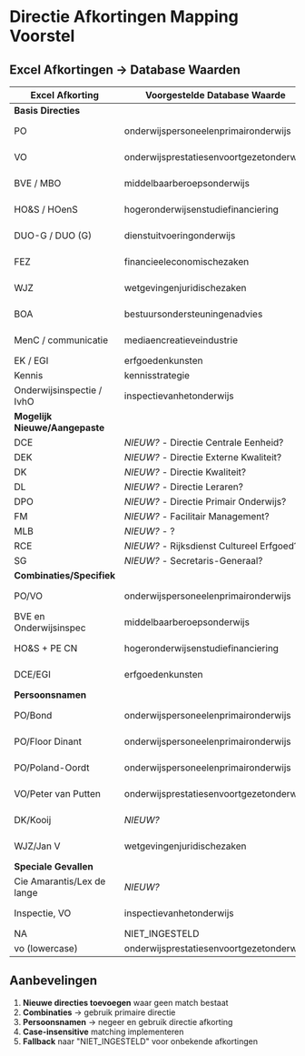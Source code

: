 # Directie Afkortingen Mapping Voorstel

## Excel Afkortingen → Database Waarden

| Excel Afkorting | Voorgestelde Database Waarde | Volledige Naam |
|----|----|----|
| **Basis Directies** |  |  |
| PO | onderwijspersoneelenprimaironderwijs | Onderwijspersoneel en Primair Onderwijs |
| VO | onderwijsprestatiesenvoortgezetonderwijs | Onderwijsprestaties en Voortgezet Onderwijs |
| BVE / MBO | middelbaarberoepsonderwijs | Middelbaar Beroepsonderwijs |
| HO&S / HOenS | hogeronderwijsenstudiefinanciering | Hoger Onderwijs en Studiefinanciering |
| DUO-G / DUO (G) | dienstuitvoeringonderwijs | Dienst Uitvoering Onderwijs |
| FEZ | financieeleconomischezaken | Financieel- Economische Zaken |
| WJZ | wetgevingenjuridischezaken | Wetgeving en Juridische Zaken |
| BOA | bestuursondersteuningenadvies | Bestuursondersteuning en Advies |
| MenC / communicatie | mediaencreatieveindustrie | Media en Creatieve Industrie |
| EK / EGI | erfgoedenkunsten | Erfgoed en Kunsten |
| Kennis | kennisstrategie | Kennis & Strategie |
| Onderwijsinspectie / IvhO | inspectievanhetonderwijs | Inspectie van het Onderwijs |
| **Mogelijk Nieuwe/Aangepaste** |  |  |
| DCE | *NIEUW?* - Directie Centrale Eenheid? | \- |
| DEK | *NIEUW?* - Directie Externe Kwaliteit? | \- |
| DK | *NIEUW?* - Directie Kwaliteit? | \- |
| DL | *NIEUW?* - Directie Leraren? | \- |
| DPO | *NIEUW?* - Directie Primair Onderwijs? | \- |
| FM | *NIEUW?* - Facilitair Management? | \- |
| MLB | *NIEUW?* - ? | \- |
| RCE | *NIEUW?* - Rijksdienst Cultureel Erfgoed? | \- |
| SG | *NIEUW?* - Secretaris-Generaal? | \- |
| **Combinaties/Specifiek** |  |  |
| PO/VO | onderwijspersoneelenprimaironderwijs | (Combinatie, gebruik PO als primair) |
| BVE en Onderwijsinspec | middelbaarberoepsonderwijs | (Combinatie, gebruik BVE als primair) |
| HO&S + PE CN | hogeronderwijsenstudiefinanciering | (Combinatie, gebruik HO&S als primair) |
| DCE/EGI | erfgoedenkunsten | (Combinatie, gebruik EGI als primair) |
| **Persoonsnamen** |  |  |
| PO/Bond | onderwijspersoneelenprimaironderwijs | (PO met persoonsnaam) |
| PO/Floor Dinant | onderwijspersoneelenprimaironderwijs | (PO met persoonsnaam) |
| PO/Poland-Oordt | onderwijspersoneelenprimaironderwijs | (PO met persoonsnaam) |
| VO/Peter van Putten | onderwijsprestatiesenvoortgezetonderwijs | (VO met persoonsnaam) |
| DK/Kooij | *NIEUW?* | (DK met persoonsnaam) |
| WJZ/Jan V | wetgevingenjuridischezaken | (WJZ met persoonsnaam) |
| **Speciale Gevallen** |  |  |
| Cie Amarantis/Lex de lange | *NIEUW?* | Commissie/externe partij? |
| Inspectie, VO | inspectievanhetonderwijs | Inspectie met VO specificatie |
| NA | NIET_INGESTELD | Niet beschikbaar |
| vo (lowercase) | onderwijsprestatiesenvoortgezetonderwijs | Zelfde als VO |

## Aanbevelingen

1.  **Nieuwe directies toevoegen** waar geen match bestaat
2.  **Combinaties** → gebruik primaire directie
3.  **Persoonsnamen** → negeer en gebruik directie afkorting
4.  **Case-insensitive** matching implementeren
5.  **Fallback** naar "NIET_INGESTELD" voor onbekende afkortingen

